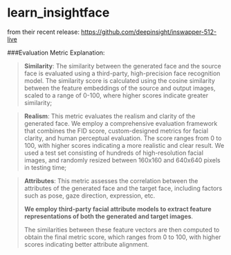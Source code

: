 # learn_insightface

from their recent release: https://github.com/deepinsight/inswapper-512-live


###Evaluation Metric Explanation:
> __Similarity__: The similarity between the generated face and the source face is evaluated using a third-party, high-precision face recognition model. The similarity score is calculated using the cosine similarity between the feature embeddings of the source and output images, scaled to a range of 0-100, where higher scores indicate greater similarity;

> __Realism__: This metric evaluates the realism and clarity of the generated face. We employ a comprehensive evaluation framework that combines the FID score, custom-designed metrics for facial clarity, and human perceptual evaluation. The score ranges from 0 to 100, with higher scores indicating a more realistic and clear result. We used a test set consisting of hundreds of high-resolution facial images, and randomly resized between 160x160 and 640x640 pixels in testing time;

> __Attributes__: This metric assesses the correlation between the attributes of the generated face and the target face, including factors such as pose, gaze direction, expression, etc.
>
> **We employ third-party facial attribute models to extract feature representations of both the generated and target images**.
>
> The similarities between these feature vectors are then computed to obtain the final metric score, which ranges from 0 to 100, with higher scores indicating better attribute alignment.
